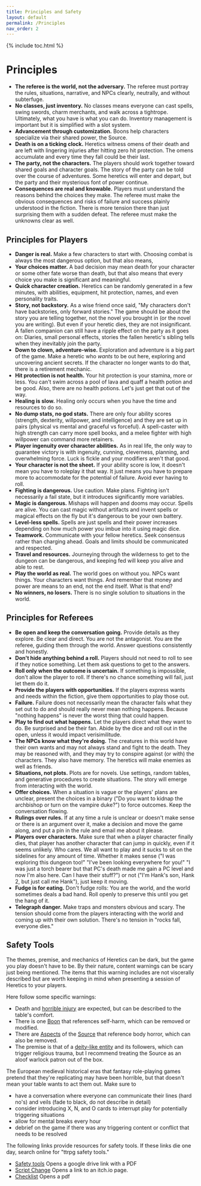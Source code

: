 ```yaml
---
title: Principles and Safety
layout: default
permalink: /Principles
nav_order: 2
---
```

{% include toc.html %}

# Principles

- **The referee is the world, not the adversary.** The referee must portray the rules, situations, narrative, and NPCs clearly, neutrally, and without subterfuge.
- **No classes, just inventory.** No classes means everyone can cast spells, swing swords, charm merchants, and walk across a tightrope. Ultimately, what you have is what you can do. Inventory management is important but it is simplified with a slot system.
- **Advancement through customization.** Boons help characters specialize via their shared power, the Source. 
- **Death is on a ticking clock.** Heretics witness omens of their death and are left with lingering injuries after hitting zero hit protection. The omens accumulate and every time they fall could be their last.
- **The party, not the characters.** The players should work together toward shared goals and character goals. The story of the party can be told over the course of adventures. Some heretics will enter and depart, but the party and their mysterious font of power continue. 
- **Consequences are real and knowable.** Players must understand the reasons behind the choices they make. The referee must make the obvious consequences and risks of failure and success plainly understood in the fiction. There is more tension there than just surprising them with a sudden defeat. The referee must make the unknowns clear as well.


## Principles for Players

- **Danger is real.** Make a few characters to start with. Choosing combat is always the most dangerous option, but that also means,
- **Your choices matter.** A bad decision may mean death for your character or some other fate worse than death, but that also means that every choice you make is significant and meaningful.
- **Quick character creation.** Heretics can be randomly generated in a few minutes, with abilities, equipment, hit protection, names, and even personality traits. 
- **Story, not backstory.** As a wise friend once said, "My characters don't have backstories, only forward stories." The game should be about the story you are telling together, not the novel you brought in (or the novel you are writing). But even if your heretic dies, they are not insignificant. A fallen companion can still have a ripple effect on the party as it goes on: Diaries, small personal effects, stories the fallen heretic's sibling tells when they inevitably join the party. 
- **Down to clown, adventure-wise.** Exploration and adventure is a big part of the game. Make a heretic who *wants* to be out here, exploring and uncovering ancient secrets. If the character no longer wants to do that, there is a retirement mechanic.
- **Hit protection is not health.** Your hit protection is your stamina, more or less. You can't swim across a pool of lava and quaff a health potion and be good. Also, there are no health potions. Let's just get that out of the way.
- **Healing is slow.** Healing only occurs when you have the time and resources to do so. 
- **No dump stats, no god stats.** There are only four ability scores (strength, dexterity, willpower, and intelligence) and they are set up in pairs (physical vs mental and graceful vs forceful). A spell-caster with high strength can carry more spell books, and a melee fighter with high willpower can command more retainers.
- **Player ingenuity over character abilities.** As in real life, the only way to guarantee victory is with ingenuity, cunning, cleverness, planning, and overwhelming force. Luck is fickle and your modifiers aren't that good.
- **Your character is not the sheet.** If your ability score is low, it doesn't mean you have to roleplay it that way. It just means you have to prepare more to accommodate for the potential of failure. Avoid ever having to roll.
- **Fighting is dangerous.** Use caution. Make plans. Fighting isn't necessarily a fail state, but it introduces significantly more variables. 
- **Magic is dangerous.** Mishaps will happen and dooms may occur. Spells are alive. You can cast magic without artifacts and invent spells or magical effects on the fly but it's dangerous to be your own battery.
- **Level-less spells.** Spells are just spells and their power increases depending on how much power you imbue into it using magic dice.
- **Teamwork.** Communicate with your fellow heretics. Seek consensus rather than charging ahead. Goals and limits should be communicated and respected.
- **Travel and resources.** Journeying through the wilderness to get to the dungeon can be dangerous, and keeping fed will keep you alive and able to rest. 
- **Play the world as real.** The world goes on without you. NPCs want things. Your characters want things. And remember that money and power are means to an end, not the end itself. What is that end?
- **No winners, no losers.** There is no single solution to situations in the world. 

## Principles for Referees 

- **Be open and keep the conversation going.** Provide details as they explore. Be clear and direct. You are not the antagonist. You are the referee, guiding them through the world. Answer questions consistently and honestly. 
- **Don't hide anything behind a roll.** Players should not need to roll to see if they notice something. Let them ask questions to get to the answers. 
- **Roll only when the outcome is uncertain.** If something is impossible, don't allow the player to roll. If there's no chance something will fail, just let them do it.
- **Provide the players with opportunities.** If the players express wants and needs within the fiction, give them opportunities to play those out. 
- **Failure.** Failure does not necessarily mean the character fails what they set out to do and should really never mean nothing happens. Because "nothing happens" is never the worst thing that could happen.
- **Play to find out what happens.** Let the players direct what they want to do. Be surprised and be their fan. Abide by the dice and roll out in the open, unless it would impact verisimilitude. 
- **The NPCs know what they're doing.** The creatures in this world have their own wants and may not always stand and fight to the death. They may be reasoned with, and they may try to conspire against (or with) the characters. They also have memory. The heretics will make enemies as well as friends.
- **Situations, not plots.** Plots are for novels. Use settings, random tables, and generative procedures to create situations. The story will emerge from interacting with the world.
- **Offer choices.** When a situation is vague or the players' plans are unclear, present the choices in a binary ("Do you want to kidnap the archbishop or turn on the vampire duke?") to force outcomes. Keep the conversation flowing. 
- **Rulings over rules.** If at any time a rule is unclear or doesn't make sense or there is an argument over it, make a decision and move the game along, and put a pin in the rule and email me about it please.
- **Players over characters.** Make sure that when a player character finally dies, that player has another character that can jump in quickly, even if it seems unlikely. Who cares. We all want to play and it sucks to sit on the sidelines for any amount of time. Whether it makes sense ("I was exploring this dungeon too!" "I've been looking everywhere for you!" "I was just a torch bearer but that PC's death made me gain a PC level and now I'm also here. Can I have their stuff?") or not ("I'm Hank's son, Hank 2, but just call me Hank"), just keep it moving. 
- **Fudge is for eating.** Don't fudge rolls: You are the world, and the world sometimes deals a bad hand. Roll openly to preserve this until you get the hang of it.
- **Telegraph danger.** Make traps and monsters obvious and scary. The tension should come from the players interacting with the world and coming up with their own solution. There's no tension in "rocks fall, everyone dies."

## Safety Tools

The themes, premise, and mechanics of Heretics can be dark, but the game you play doesn't have to be. By their nature, content warnings can be scary just being mentioned. The items that this warning includes are not viscerally described but are worth keeping in mind when presenting a session of Heretics to your players. 

Here follow some specific warnings:

- Death and [horrible injury](Damage#omens) are expected, but can be described to the table's comfort.
- There is one [Boon](Boons) that references self-harm, which can be removed or modified.
- There are [Aspects](Source#aspects) of the [Source](Source) that reference body horror, which can also be removed.
- The premise is that of a [deity-like entity](Source) and its followers, which can trigger religious trauma, but I recommend treating the Source as an aloof warlock patron out of the box.

The European medieval historical eras that fantasy role-playing games pretend that they're replicating may have been horrible, but that doesn't mean your table wants to act them out. Make sure to 

- have a conversation where everyone can communicate their lines (hard no's) and veils (fade to black, do not describe in detail)
- consider introducing X, N, and O cards to interrupt play for potentially triggering situations
- allow for mental breaks every hour
- debrief on the game if there was any triggering content or conflict that needs to be resolved

The following links provide resources for safety tools. If these links die one day, search online for "ttrpg safety tools."

- [Safety tools](https://drive.google.com/drive/folders/114jRmhzBpdqkAlhmveis0nmW73qkAZCj) Opens a google drive link with a PDF
- [Script Change](https://thoughty.itch.io/script-change) Opens a link to an itch.io page.
- [Checklist](https://mcpl.info/sites/default/files/images/consent-in-gaming-form-fillable-checklist-2019-09-13.pdf) Opens a pdf